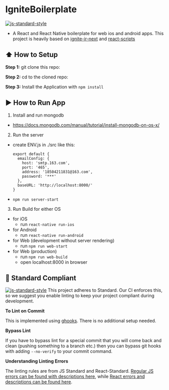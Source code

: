 #  IgniteBoilerplate
[![js-standard-style](https://img.shields.io/badge/code%20style-standard-brightgreen.svg?style=flat)](http://standardjs.com/)

* A React and React Native boilerplate for web ios and android apps. This project is heavily based on [ignite-ir-next](https://github.com/infinitered/ignite) and  [react-scripts](https://github.com/facebookincubator/create-react-app/blob/master/packages/react-scripts/template/README.md)

## :arrow_up: How to Setup

**Step 1:** git clone this repo:

**Step 2:** cd to the cloned repo:

**Step 3:** Install the Application with `npm install`


## :arrow_forward: How to Run App

1. Install and run mongodb
  * https://docs.mongodb.com/manual/tutorial/install-mongodb-on-os-x/
2. Run the server
  * create ENV.js in ./src like this:
    ```
    export default {
      emailConfig: {
        host: 'smtp.163.com',
        port: '465',
        address: '18504211831@163.com',
        password: '***'
      },
      baseURL: 'http://localhost:8000/'
    }
    ```
  * `npm run server-start`
3. Run Build for either OS
  * for iOS
    * run `react-native run-ios`
  * for Android
    * run `react-native run-android`
  * for Web (development without server rendering)
    * run `npm run web-start`
  * for Web (production)
    * run `npm run web-build`
    * open localhost:8000 in browser

## :no_entry_sign: Standard Compliant

[![js-standard-style](https://cdn.rawgit.com/feross/standard/master/badge.svg)](https://github.com/feross/standard)
This project adheres to Standard.  Our CI enforces this, so we suggest you enable linting to keep your project compliant during development.

**To Lint on Commit**

This is implemented using [ghooks](https://github.com/gtramontina/ghooks). There is no additional setup needed.

**Bypass Lint**

If you have to bypass lint for a special commit that you will come back and clean (pushing something to a branch etc.) then you can bypass git hooks with adding `--no-verify` to your commit command.

**Understanding Linting Errors**

The linting rules are from JS Standard and React-Standard.  [Regular JS errors can be found with descriptions here](http://eslint.org/docs/rules/), while [React errors and descriptions can be found here](https://github.com/yannickcr/eslint-plugin-react).
